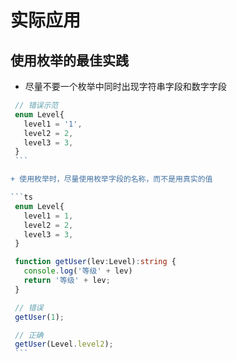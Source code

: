 # 实际应用

## 使用枚举的最佳实践

  + 尽量不要一个枚举中同时出现字符串字段和数字字段

   ```ts
    // 错误示范
    enum Level{
      level1 = '1',
      level2 = 2,
      level3 = 3,
    }
    ```

  + 使用枚举时，尽量使用枚举字段的名称，而不是用真实的值

   ```ts
    enum Level{
      level1 = 1,
      level2 = 2,
      level3 = 3,
    }

    function getUser(lev:Level):string {
      console.log('等级' + lev)
      return '等级' + lev;
    }

    // 错误
    getUser(1);

    // 正确
    getUser(Level.level2);
    ```
